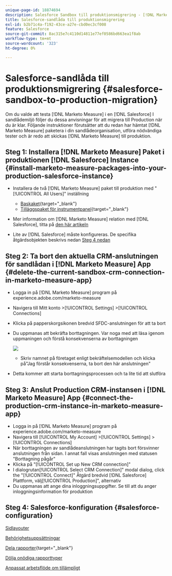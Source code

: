 ```yaml
---
unique-page-id: 18874694
description: Salesforce Sandbox till produktionsmigrering - [!DNL Marketo Measure] - Produktdokumentation
title: Salesforce-sandlåda till produktionsmigrering
exl-id: b2b71c4a-f192-43ce-a27e-cbd0ec3cf008
feature: Salesforce
source-git-commit: 8ac315e7c4110d14811e77ef0586bd663ea1f8ab
workflow-type: tm+mt
source-wordcount: '323'
ht-degree: 0%

---
```


# Salesforce-sandlåda till produktionsmigrering {#salesforce-sandbox-to-production-migration}

Om du valde att testa [!DNL Marketo Measure] i en [!DNL Salesforce] I sandlådemiljö följer du dessa anvisningar för att migrera till Production när du är klar. Följande instruktioner förutsätter att du redan har hämtat [!DNL Marketo Measure] paketera i din sandlådeorganisation, utföra nödvändiga tester och är redo att skickas [!DNL Marketo Measure] till produktion.

## Steg 1: Installera [!DNL Marketo Measure] Paket i produktionen [!DNL Salesforce] Instance {#install-marketo-measure-packages-into-your-production-salesforce-instance}

* Installera de två [!DNL Marketo Measure] paket till produktion med &quot;[!UICONTROL All Users]&quot; inställning

   * [Baskaket](https://appexchange.salesforce.com/appxListingDetail?listingId=a0N3000000B3KLuEAN){target="_blank"}
   * [Tilläggspaket för instrumentpanel](https://login.salesforce.com/packaging/installPackage.apexp?p0=04t610000001jI6){target="_blank"}

* Mer information om [!DNL Marketo Measure] relation med [!DNL Salesforce], titta på [den här artikeln](/help/configuration-and-setup/marketo-measure-and-salesforce/how-marketo-measure-and-salesforce-interact.md)
* Lite av [!DNL Salesforce] måste konfigureras. De specifika åtgärdsobjekten beskrivs nedan [Steg 4 nedan](#salesforce-configuration)

## Steg 2: Ta bort den aktuella CRM-anslutningen för sandlådan i [!DNL Marketo Measure] App {#delete-the-current-sandbox-crm-connection-in-marketo-measure-app}

* Logga in på [!DNL Marketo Measure] program på experience.adobe.com/marketo-measure
* Navigera till Mitt konto >[!UICONTROL Settings] >[!UICONTROL Connections]
* Klicka på papperskorgsikonen bredvid SFDC-anslutningen för att ta bort
* Du uppmanas att bekräfta borttagningen. Var noga med att läsa igenom uppmaningen och förstå konsekvenserna av borttagningen

  ![](assets/salesforce-sandbox-to-production-migration-1.png)

   * Skriv namnet på företaget enligt bekräftelsemodellen och klicka på&quot;Jag förstår konsekvenserna, ta bort den här anslutningen&quot;
* Detta kommer att starta borttagningsprocessen och ta lite tid att slutföra

## Steg 3: Anslut Production CRM-instansen i [!DNL Marketo Measure] App {#connect-the-production-crm-instance-in-marketo-measure-app}

* Logga in på [!DNL Marketo Measure] program på experience.adobe.com/marketo-measure
* Navigera till [!UICONTROL My Account] >[!UICONTROL Settings] > [!UICONTROL Connections]
* När borttagningen av sandlådeanslutningen har tagits bort försvinner anslutningen från sidan. I annat fall visas anslutningen med statusen &quot;Borttagning pågår&quot;
* Klicka på &quot;[!UICONTROL Set up New CRM connection]&quot;
* I dialogrutan[!UICONTROL Select CRM Connection]&quot; modal dialog, click the &quot;[!UICONTROL Connect]&quot; Åtgärd bredvid [!DNL Salesforce] Plattform, välj[!UICONTROL Production]&quot;, alternativ
* Du uppmanas att ange dina inloggningsuppgifter. Se till att du anger inloggningsinformation för produktion

## Steg 4: Salesforce-konfiguration {#salesforce-configuration}

[Sidlayouter](/help/configuration-and-setup/marketo-measure-and-salesforce/page-layout-instructions.md)

[Behörighetsuppsättningar](/help/configuration-and-setup/marketo-measure-and-salesforce/marketo-measure-permission-sets.md)

[Dela rapporter](https://help.salesforce.com/articleView?id=analytics_share_folder.htm&amp;type=0){target="_blank"}

[Dölja onödiga rapporttyper](/help/configuration-and-setup/marketo-measure-and-salesforce/hiding-unnecessary-report-types.md)

[Anpassat arbetsflöde om tillämpligt](/help/advanced-marketo-measure-features/custom-revenue-amount/using-a-custom-revenue-amount-field.md)
